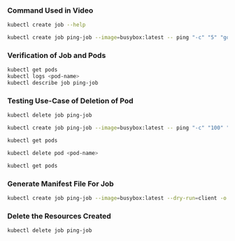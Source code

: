 
### Command Used in Video

```sh
kubectl create job --help

kubectl create job ping-job --image=busybox:latest -- ping "-c" "5" "google.com"
```

### Verification of Job and Pods
```sh
kubectl get pods
kubectl logs <pod-name>
kubectl describe job ping-job
```

### Testing Use-Case of Deletion of Pod
```sh
kubectl delete job ping-job

kubectl create job ping-job --image=busybox:latest -- ping "-c" "100" "google.com"

kubectl get pods

kubectl delete pod <pod-name>

kubectl get pods
```
### Generate Manifest File For Job
```sh
kubectl create job ping-job --image=busybox:latest --dry-run=client -o yaml -- ping "-c" "100" "google.com" > jobs.yaml
```

### Delete the Resources Created
```sh
kubectl delete job ping-job
```